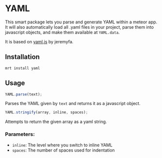 # YAML

This smart package lets you parse and generate YAML within a meteor app. It will also automatically load all .yaml files in your project, parse them into javascript objects, and make them available at `YAML.data`. 

It is based on [yaml.js](https://github.com/jeremyfa/yaml.js) by jeremyfa.

## Installation

```
mrt install yaml
```

## Usage

```javascript
YAML.parse(text);
```
Parses the YAML given by `text` and returns it as a javascript object.


```javascript
YAML.stringify(array, inline, spaces);
```
Attempts to return the given array as a yaml string. 

### Parameters:
- `inline`: The level where you switch to inline YAML
- `spaces`: The number of spaces used for indentation

